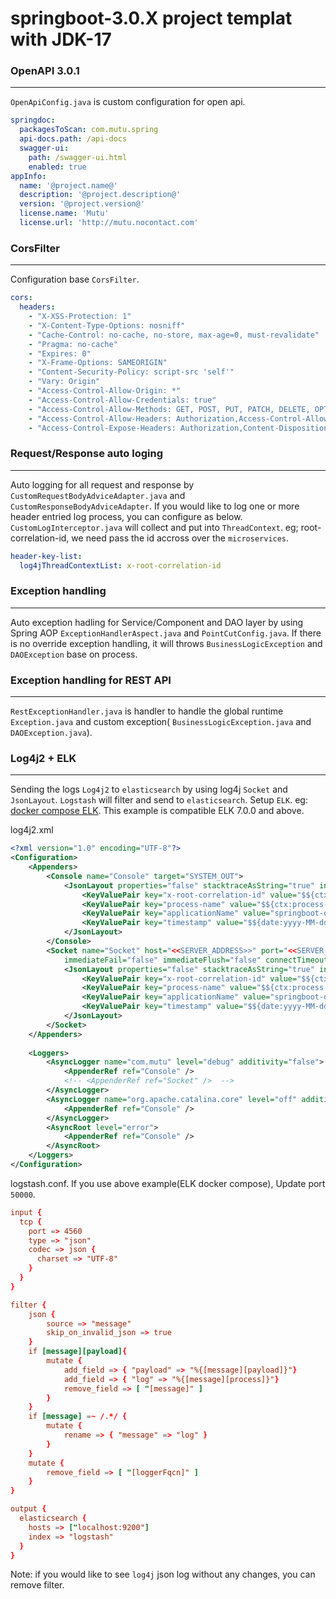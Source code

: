 # springboot-3.0.X project templat with JDK-17

### OpenAPI 3.0.1
---
`OpenApiConfig.java` is custom configuration for open api.

```yaml
springdoc:
  packagesToScan: com.mutu.spring
  api-docs.path: /api-docs
  swagger-ui:
    path: /swagger-ui.html
    enabled: true
appInfo:
  name: '@project.name@'
  description: '@project.description@'
  version: '@project.version@'
  license.name: 'Mutu'
  license.url: 'http://mutu.nocontact.com'
```
### CorsFilter
---

Configuration base `CorsFilter`.

```yaml
cors:
  headers:
    - "X-XSS-Protection: 1"
    - "X-Content-Type-Options: nosniff"
    - "Cache-Control: no-cache, no-store, max-age=0, must-revalidate"
    - "Pragma: no-cache"
    - "Expires: 0"
    - "X-Frame-Options: SAMEORIGIN"
    - "Content-Security-Policy: script-src 'self'"
    - "Vary: Origin"
    - "Access-Control-Allow-Origin: *"
    - "Access-Control-Allow-Credentials: true"
    - "Access-Control-Allow-Methods: GET, POST, PUT, PATCH, DELETE, OPTIONS"
    - "Access-Control-Allow-Headers: Authorization,Access-Control-Allow-Origin,Content-Type,User-Account,sessionID,X-XSS-Protection,X-Content-Type-Options,Cache-Control,Pragma,Expires,X-Frame-Options,Content-Security-Policy"
    - "Access-Control-Expose-Headers: Authorization,Content-Disposition"
```
### Request/Response auto loging
---

Auto logging for all request and response by `CustomRequestBodyAdviceAdapter.java` and `CustomResponseBodyAdviceAdapter`. If you would like to log one or more header entried log process, you can configure as below. `CustomLogInterceptor.java` will collect and put into `ThreadContext`. eg; root-correlation-id, we need pass the id accross over the `microservices`.

```yaml
header-key-list:
  log4jThreadContextList: x-root-correlation-id
```

### Exception handling 
---
Auto exception hadling for Service/Component and DAO layer by using Spring AOP `ExceptionHandlerAspect.java` and `PointCutConfig.java`. If there is no override exception handling, it will throws `BusinessLogicException` and `DAOException` base on process.

### Exception handling for REST API
---

`RestExceptionHandler.java` is handler to handle the global runtime `Exception.java` and custom exception( `BusinessLogicException.java` and `DAOException.java`).

### Log4j2 + ELK
---
Sending the logs `Log4j2` to `elasticsearch` by using log4j `Socket` and `JsonLayout`. `Logstash` will filter and send to `elasticsearch`. Setup `ELK`. eg: [docker compose ELK](https://github.com/deviantony/docker-elk). This example is compatible ELK 7.0.0 and above.

log4j2.xml

```xml
<?xml version="1.0" encoding="UTF-8"?>
<Configuration>
    <Appenders>
        <Console name="Console" target="SYSTEM_OUT">
            <JsonLayout properties="false" stacktraceAsString="true" includeStacktrace="true" eventEol="true" compact="false" objectMessageAsJsonObject="true">
				<KeyValuePair key="x-root-correlation-id" value="$${ctx:x-root-correlation-id}"/>
				<KeyValuePair key="process-name" value="$${ctx:process-name}"/>
				<KeyValuePair key="applicationName" value="springboot-demo"/>
				<KeyValuePair key="timestamp" value="$${date:yyyy-MM-dd HH:mm:ss.SSS}" />
			</JsonLayout>            
        </Console>
		<Socket name="Socket" host="<<SERVER_ADDRESS>>" port="<<SERVER_ADDRESS>>" protocol="TCP" bufferedIO="true" bufferSize="1048576"
			immediateFail="false" immediateFlush="false" connectTimeoutMillis="2000" reconnectionDelayMillis="5000" ignoreExceptions="true"> 		    
			<JsonLayout properties="false" stacktraceAsString="true" includeStacktrace="true" eventEol="true" compact="true" objectMessageAsJsonObject="true">
				<KeyValuePair key="x-root-correlation-id" value="$${ctx:x-root-correlation-id}"/>
				<KeyValuePair key="process-name" value="$${ctx:process-name}"/>
				<KeyValuePair key="applicationName" value="springboot-demo"/>
				<KeyValuePair key="timestamp" value="$${date:yyyy-MM-dd HH:mm:ss.SSS}" />
			</JsonLayout> 			
		</Socket>
    </Appenders>
 
    <Loggers>
        <AsyncLogger name="com.mutu" level="debug" additivity="false">
			<AppenderRef ref="Console" />
			<!-- <AppenderRef ref="Socket" />  -->
		</AsyncLogger>
		<AsyncLogger name="org.apache.catalina.core" level="off" additivity="false">
			<AppenderRef ref="Console" />
		</AsyncLogger>		
		<AsyncRoot level="error">
			<AppenderRef ref="Console" />
		</AsyncRoot>    
    </Loggers>
</Configuration>
```
logstash.conf. If you use above example(ELK docker compose), Update port `50000`.

```conf
input {
  tcp {
    port => 4560
	type => "json"
    codec => json {
      charset => "UTF-8"
    }	
  }
}

filter {
	json {
		source => "message"
		skip_on_invalid_json => true
	}
	if [message][payload]{
		mutate {
		    add_field => { "payload" => "%{[message][payload]}"}
			add_field => { "log" => "%{[message][process]}"}
			remove_field => [ "[message]" ]
		}
	}
	if [message] =~ /.*/ {
		mutate {
			rename => { "message" => "log" }
		}
	}
	mutate {
		remove_field => [ "[loggerFqcn]" ]
	}	
}

output {
  elasticsearch {
    hosts => ["localhost:9200"]
    index => "logstash"
  }
}
```
Note: if you would like to see `log4j` json log without any changes, you can remove filter. 



